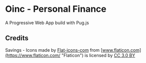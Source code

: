 # Oinc - Personal Finance
A Progressive Web App build with Pug.js

## Credits
Savings - Icons made by [Flat-icons-com](https://www.flaticon.com/authors/flat-icons-com "Flat-icons-com") from [www.flaticon.com](https://www.flaticon.com/ "Flaticon") is licensed by [CC 3.0 BY](http://creativecommons.org/licenses/by/3.0/ "Creative Commons BY 3.0")
